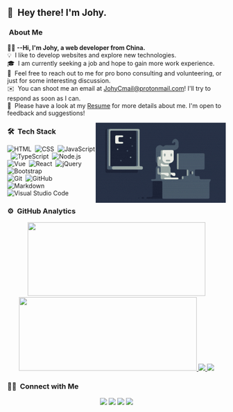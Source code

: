 ## 👋 &nbsp;Hey there! I'm Johy.

### &nbsp;About Me

👨‍💻&nbsp;**--Hi, I'm Johy, a web developer from China.**\
💡  &nbsp;I like to develop websites and explore new technologies.\
🎓 &nbsp;I am currently seeking a job and hope to gain more work experience.\
💬 &nbsp;Feel free to reach out to me for pro bono consulting and volunteering, or just for some interesting discussion.\
✉️ &nbsp;You can shoot me an email at [JohyCmail@protonmail.com](mailto:JohyCmail@protonmail.com)! I'll try to respond as soon as I can.\
📄 &nbsp;Please have a look at my [Resume](https://johy.cf/) for more details about me. I'm open to feedback and suggestions!

<img alt="Night Coding" src="./assets/Night-Coding.gif" align="right"/>

### 🛠 &nbsp;Tech Stack

![HTML](https://img.shields.io/badge/-HTML-333333?style=flat&logo=HTML5)&nbsp;
![CSS](https://img.shields.io/badge/-CSS-333333?style=flat&logo=CSS3&logoColor=1572B6)&nbsp;
![JavaScript](https://img.shields.io/badge/-JavaScript-333333?style=flat&logo=javascript)&nbsp;
![TypeScript](https://img.shields.io/badge/-TypeScript-333333?style=flat&logo=typescript&logoColor=blue)&nbsp;
![Node.js](https://img.shields.io/badge/-Node.js-333333?style=flat&logo=node.js)&nbsp;\
![Vue](https://img.shields.io/badge/-Vue-333333?style=flat&logo=Vue.js)&nbsp;
![React](https://img.shields.io/badge/-React-333333?style=flat&logo=react)&nbsp;
![jQuery](https://img.shields.io/badge/-jQuery-333333?style=flat&logo=jquery)&nbsp;
![Bootstrap](https://img.shields.io/badge/-Bootstrap-333333?style=flat&logo=bootstrap&logoColor=563D7C)\
![Git](https://img.shields.io/badge/-Git-333333?style=flat&logo=git)&nbsp;
![GitHub](https://img.shields.io/badge/-GitHub-333333?style=flat&logo=github)&nbsp;\
![Markdown](https://img.shields.io/badge/-Markdown-333333?style=flat&logo=markdown)
![Visual Studio Code](https://img.shields.io/badge/-Visual%20Studio%20Code-333333?style=flat&logo=visual-studio-code&logoColor=007ACC)&nbsp;

### ⚙️ &nbsp;GitHub Analytics

<p align="center">
    <a href="https://github.com/Johyc">
          <img width="410rem" height="170em" src="https://github-readme-stats.vercel.app/api?username=JohyC&show_icons=true&include_all_commits=true&theme=radical"/>
          <img width="410rem" height="170em" src="https://github-readme-stats-eight-theta.vercel.app/api/top-langs/?username=JohyC&layout=compact&langs_count=8&theme=radical&hide=shell"/>
    </a>
    <a href="https://github.com/JohyC/JohyC.github.io">
          <img width="410rem" src="https://github-readme-stats.vercel.app/api/pin/?username=JohyC&repo=JohyC.github.io&theme=radical" />
    </a>
    <a href="https://github.com/JohyC/vue-todos">
          <img width="410rem" src="https://github-readme-stats.vercel.app/api/pin/?username=JohyC&repo=vue-todos&theme=radical" />
    </a>
</p>

### 🤝🏻 &nbsp;Connect with Me

<p align="center">
<a href="mailto:JohyCmail@protonmail.com"><img src="https://img.shields.io/badge/-JohyCmail@protonmail.com-D14836?style=flat-square&logo=protonmail&logoColor=white"/></a>
<a href="https://instagram.com/johycai"><img src="https://img.shields.io/badge/-@johycai-E4405F?style=flat-square&logo=Instagram&logoColor=white"/></a>
<a href="https://facebook.com/ECMAJohy"><img src="https://img.shields.io/badge/-@ECMAJohy-1877F2?style=flat-square&logo=Facebook&logoColor=white"/></a>
<a href="https://twitter.com/ECMAjohy"><img src="https://img.shields.io/badge/-@ECMAJohy-1877F2?style=flat-square&logo=twitter&logoColor=white"/></a>
</p>
